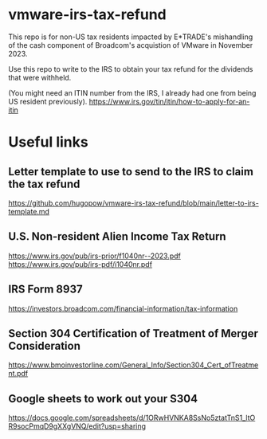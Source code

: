 # vmware-irs-tax-refund

This repo is for non-US tax residents impacted by E*TRADE's mishandling of the cash component of Broadcom's acquistion of VMware in November 2023.

Use this repo to write to the IRS to obtain your tax refund for the dividends that were withheld.

(You might need an ITIN number from the IRS, I already had one from being US resident previously).
https://www.irs.gov/tin/itin/how-to-apply-for-an-itin

# Useful links

## Letter template to use to send to the IRS to claim the tax refund
https://github.com/hugopow/vmware-irs-tax-refund/blob/main/letter-to-irs-template.md

## U.S. Non-resident Alien Income Tax Return
https://www.irs.gov/pub/irs-prior/f1040nr--2023.pdf
https://www.irs.gov/pub/irs-pdf/i1040nr.pdf

## IRS Form 8937
https://investors.broadcom.com/financial-information/tax-information

## Section 304 Certification of Treatment of Merger Consideration
https://www.bmoinvestorline.com/General_Info/Section304_Cert_ofTreatment.pdf

## Google sheets to work out your S304
https://docs.google.com/spreadsheets/d/1ORwHVNKA8SsNo5ztatTnS1_ltOR9socPmqD9gXXgVNQ/edit?usp=sharing
